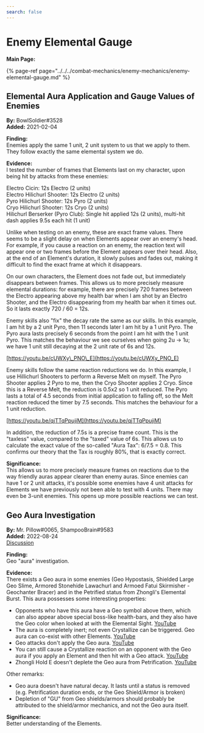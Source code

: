 ```yaml
---
search: false
---
```


# Enemy Elemental Gauge

**Main Page:**

{% page-ref page="../../../combat-mechanics/enemy-mechanics/enemy-elemental-gauge.md" %}

## Elemental Aura Application and Gauge Values of Enemies

**By:** BowlSoldier\#3528  
**Added:** 2021-02-04

**Finding:**  
Enemies apply the same 1 unit, 2 unit system to us that we apply to them. They follow exactly the same elemental system we do.

**Evidence:**  
I tested the number of frames that Elements last on my character, upon being hit by attacks from these enemies:

Electro Cicin: 12s Electro \(2 units\)  
Electro Hilichurl Shooter: 12s Electro \(2 units\)  
Pyro Hilichurl Shooter: 12s Pyro \(2 units\)  
Cryo Hilichurl Shooter: 12s Cryo \(2 units\)  
Hilichurl Berserker \(Pyro Club\): Single hit applied 12s \(2 units\), multi-hit dash applies 9.5s each hit \(1 unit\)

Unlike when testing on an enemy, these are exact frame values. There seems to be a slight delay on when Elements appear over an enemy's head. For example, if you cause a reaction on an enemy, the reaction text will appear one or two frames before the Element appears over their head. Also, at the end of an Element's duration, it slowly pulses and fades out, making it difficult to find the exact frame at which it disappears.

On our own characters, the Element does not fade out, but immediately disappears between frames. This allows us to more precisely measure elemental durations: for example, there are precisely 720 frames between the Electro appearing above my health bar when I am shot by an Electro Shooter, and the Electro disappearing from my health bar when it times out. So it lasts exactly 720 / 60 = 12s.

Enemy skills also "fix" the decay rate the same as our skills. In this example, I am hit by a 2 unit Pyro, then 11 seconds later I am hit by a 1 unit Pyro. The Pyro aura lasts precisely 6 seconds from the point I am hit with the 1 unit Pyro. This matches the behaviour we see ourselves when going 2u -&gt; 1u; we have 1 unit still decaying at the 2 unit rate of 6s and 12s.[ ](https://youtu.be/cUWXy_PNO_E)

[https://youtu.be/cUWXy\_PNO\_E](https://youtu.be/cUWXy_PNO_E)

Enemy skills follow the same reaction reductions we do. In this example, I use Hillichurl Shooters to perform a Reverse Melt on myself. The Pyro Shooter applies 2 Pyro to me, then the Cryo Shooter applies 2 Cryo. Since this is a Reverse Melt, the reduction is 0.5x2 so 1 unit reduced. The Pyro lasts a total of 4.5 seconds from initial application to falling off, so the Melt reaction reduced the timer by 7.5 seconds. This matches the behaviour for a 1 unit reduction.

[https://youtu.be/qjTTqPpujiM](https://youtu.be/qjTTqPpujiM)

In addition, the reduction of 7.5s is a precise frame count. This is the "taxless" value, compared to the "taxed" value of 6s. This allows us to calculate the exact value of the so-called "Aura Tax": 6/7.5 = 0.8. This confirms our theory that the Tax is roughly 80%, that is exactly correct.

**Significance:**  
This allows us to more precisely measure frames on reactions due to the way friendly auras appear clearer than enemy auras. Since enemies can have 1 or 2 unit attacks, it's possible some enemies have 4 unit attacks for Elements we have previously not been able to test with 4 units. There may even be 3-unit enemies. This opens up more possible reactions we can test.

## Geo Aura Investigation

**By:** Mr. Pillow\#0065, ShampooBrain\#9583  
**Added:** 2022-08-24  
[Discussion](https://tickets.deeznuts.moe/transcripts/geo-aura-investigation)  

**Finding:**  
Geo "aura" investigation.  
  
**Evidence:**  
There exists a Geo aura in some enemies \(Geo Hypostasis, Shielded Large Geo Slime, Armored Stonehide Lawachurl and Armoed Fatui Skirmisher - Geochanter Bracer\) and in the Petrified status from Zhongli's Elemental Burst. This aura possesses some interesting properties:  
  
* Opponents who have this aura have a Geo symbol above them, which can also appear above special boss-like health-bars, and they also have the Geo color when looked at with the Elemental Sight. [YouTube](https://www.youtube.com/watch?v=A5Ro0vl4aY0.)
* The aura is completely inert; not even Crystallize can be triggered. Geo aura can co-exist with other Elements. [YouTube](https://www.youtube.com/watch?v=p2Ko4uSVujo.)
* Geo attacks don't apply the Geo aura. [YouTube](https://www.youtube.com/watch?v=5GlX5SjeyFs)  
* You can still cause a Crystallize reaction on an opponent with the Geo aura if you apply an Element and then hit with a Geo attack. [YouTube](https://youtu.be/5kOcGatrkMo)  
* Zhongli Hold E doesn't deplete the Geo aura from Petrification. [YouTube](https://www.youtube.com/watch?v=pTOkctw_wNk)  
  
Other remarks:  
* Geo aura doesn't have natural decay. It lasts until a status is removed \(e.g. Petrification duration ends, or the Geo Shield/Armor is broken\)
* Depletion of "GU" from Geo shields/armors should probably be attributed to the shield/armor mechanics, and not the Geo aura itself.  
  
**Significance:**  
Better understanding of the Elements.
